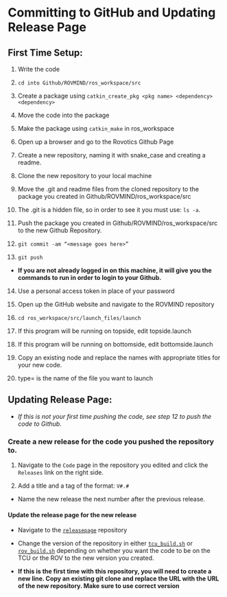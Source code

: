 # Committing to GitHub and Updating Release Page

## First Time Setup:

1. Write the code
 
2. `cd into Github/ROVMIND/ros_workspace/src`
 
3. Create a package using `catkin_create_pkg <pkg name> <dependency> <dependency>`
 
4. Move the code into the package

5. Make the package using `catkin_make` in ros_workspace

6. Open up a browser and go to the Rovotics Github Page

7. Create a new repository, naming it with snake_case and creating a readme.

8. Clone the new repository to your local machine

9. Move the .git and readme files from the cloned repository to the package you created in Github/ROVMIND/ros_workspace/src

10. The .git is a hidden file, so in order to see it you must use: `ls -a`.

11. Push the package you created in Github/ROVMIND/ros_workspace/src to the new Github Repository.

12. `git commit -am “<message goes here>”`

13. `git push`

- **If you are not already logged in on this machine, it will give you the commands to run in order to login to your Github.**

14. Use a personal access token in place of your password

15. Open up the GitHub website and navigate to the ROVMIND repository

16. `cd ros_workspace/src/launch_files/launch`

17. If this program will be running on topside, edit topside.launch

18. If this program will be running on bottomside, edit bottomside.launch

19. Copy an existing node and replace the names with appropriate titles for your new code.

20. type= is the name of the file you want to launch

## Updating Release Page:

- *If this is not your first time pushing the code, see step 12 to push the code to Github.*

### Create a new release for the code you pushed the repository to.

1. Navigate to the `Code` page in the repository you edited and click the `Releases` link on the right side.

2. Add a title and a tag of the format: `V#.#`

- Name the new release the next number after the previous release.

#### Update the release page for the new release

- Navigate to the [`releasepage`](https://github.com/jhsrobo/releasepage) repository

- Change the version of the repository in either [`tcu_build.sh`](https://github.com/JHSRobo/releasepage/blob/master/tcu_build.sh) or [`rov_build.sh`](https://github.com/JHSRobo/releasepage/blob/master/rov_build.sh) depending on whether you want the code to be on the TCU or the ROV to the new version you created.

- **If this is the first time with this repository, you will need to create a new line. Copy an existing git clone and replace the URL with the URL of the new repository. Make sure to use correct version**
  
  
